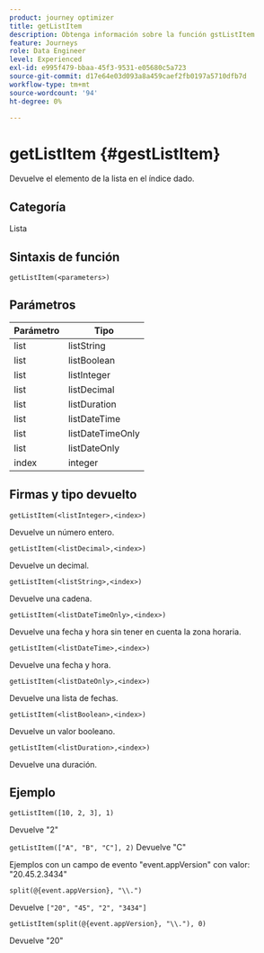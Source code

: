 ```yaml
---
product: journey optimizer
title: getListItem
description: Obtenga información sobre la función gstListItem
feature: Journeys
role: Data Engineer
level: Experienced
exl-id: e995f479-bbaa-45f3-9531-e05680c5a723
source-git-commit: d17e64e03d093a8a459caef2fb0197a5710dfb7d
workflow-type: tm+mt
source-wordcount: '94'
ht-degree: 0%

---
```


# getListItem {#gestListItem}

Devuelve el elemento de la lista en el índice dado.

## Categoría

Lista

## Sintaxis de función

`getListItem(<parameters>)`

## Parámetros

| Parámetro | Tipo |
|-----------|------------------|
| list | listString |
| list | listBoolean |
| list | listInteger |
| list | listDecimal |
| list | listDuration |
| list | listDateTime |
| list | listDateTimeOnly |
| list | listDateOnly |
| index | integer |

## Firmas y tipo devuelto

`getListItem(<listInteger>,<index>)`

Devuelve un número entero.

`getListItem(<listDecimal>,<index>)`

Devuelve un decimal.

`getListItem(<listString>,<index>)`

Devuelve una cadena.

`getListItem(<listDateTimeOnly>,<index>)`

Devuelve una fecha y hora sin tener en cuenta la zona horaria.

`getListItem(<listDateTime>,<index>)`

Devuelve una fecha y hora.

`getListItem(<listDateOnly>,<index>)`

Devuelve una lista de fechas.

`getListItem(<listBoolean>,<index>)`

Devuelve un valor booleano.

`getListItem(<listDuration>,<index>)`

Devuelve una duración.

## Ejemplo

`getListItem([10, 2, 3], 1)`

Devuelve &quot;2&quot;

`getListItem(["A", "B", "C"], 2)`
Devuelve &quot;C&quot;

Ejemplos con un campo de evento &quot;event.appVersion&quot; con valor: &quot;20.45.2.3434&quot;

`split(@{event.appVersion}, "\\.")`

Devuelve `["20", "45", "2", "3434"]`

`getListItem(split(@{event.appVersion}, "\\."), 0)`

Devuelve &quot;20&quot;
